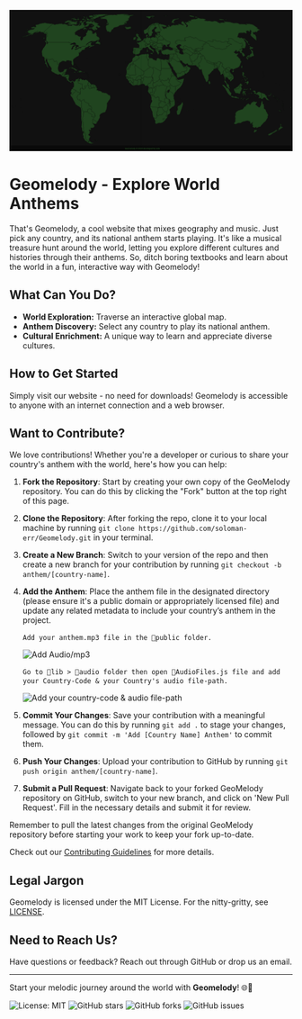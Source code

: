 ![Geomelody](https://github.com/solaimanb/Geomelody/blob/main/public/geomelody-map.png)

# Geomelody - Explore World Anthems

That's Geomelody, a cool website that mixes geography and music. Just pick any country, and its national anthem starts playing. It's like a musical treasure hunt around the world, letting you explore different cultures and histories through their anthems. So, ditch boring textbooks and learn about the world in a fun, interactive way with Geomelody!

## What Can You Do?

- **World Exploration:** Traverse an interactive global map.
- **Anthem Discovery:** Select any country to play its national anthem.
- **Cultural Enrichment:** A unique way to learn and appreciate diverse cultures.

## How to Get Started

Simply visit our website - no need for downloads! Geomelody is accessible to anyone with an internet connection and a web browser.

## Want to Contribute?

We love contributions! Whether you're a developer or curious to share your country's anthem with the world, here's how you can help:

1. **Fork the Repository**: Start by creating your own copy of the GeoMelody repository. You can do this by clicking the "Fork" button at the top right of this page.

2. **Clone the Repository**: After forking the repo, clone it to your local machine by running `git clone https://github.com/soloman-err/Geomelody.git` in your terminal.

3. **Create a New Branch**: Switch to your version of the repo and then create a new branch for your contribution by running `git checkout -b anthem/[country-name]`.

4. **Add the Anthem**: Place the anthem file in the designated directory (please ensure it's a public domain or appropriately licensed file) and update any related metadata to include your country’s anthem in the project.
    ```
    Add your anthem.mp3 file in the 📁public folder.
    ```
    ![Add Audio/mp3](https://github.com/soloman-err/Geomelody/blob/main/public/geomelody-public-mp3.png)

    ```
    Go to 📁lib > 📁audio folder then open 📄AudioFiles.js file and add your Country-Code & your Country's audio file-path.
    ```
    ![Add your country-code & audio file-path](https://github.com/soloman-err/Geomelody/blob/main/public/geomelody-country-path.png)

5. **Commit Your Changes**: Save your contribution with a meaningful message. You can do this by running `git add .` to stage your changes, followed by `git commit -m 'Add [Country Name] Anthem'` to commit them.

6. **Push Your Changes**: Upload your contribution to GitHub by running `git push origin anthem/[country-name]`.

7. **Submit a Pull Request**: Navigate back to your forked GeoMelody repository on GitHub, switch to your new branch, and click on 'New Pull Request'. Fill in the necessary details and submit it for review.

Remember to pull the latest changes from the original GeoMelody repository before starting your work to keep your fork up-to-date.

Check out our [Contributing Guidelines](CONTRIBUTING.md) for more details.

## Legal Jargon

Geomelody is licensed under the MIT License. For the nitty-gritty, see [LICENSE](LICENSE).

## Need to Reach Us?

Have questions or feedback? Reach out through GitHub or drop us an email.

---

Start your melodic journey around the world with **Geomelody**! 🌐🎵

![License: MIT](https://img.shields.io/badge/License-MIT-blue.svg)
![GitHub stars](https://img.shields.io/github/stars/soloman-err/geomelody)
![GitHub forks](https://img.shields.io/github/forks/soloman-err/geomelody)
![GitHub issues](https://img.shields.io/github/issues/soloman-err/geomelody)
